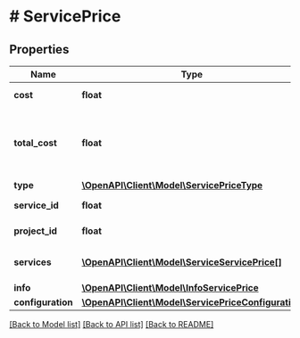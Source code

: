# # ServicePrice

## Properties

Name | Type | Description | Notes
------------ | ------------- | ------------- | -------------
**cost** | **float** | Стоимость сервиса |
**total_cost** | **float** | Общая стоимость сервиса с учетом всех дополнительных услуг |
**type** | [**\OpenAPI\Client\Model\ServicePriceType**](ServicePriceType.md) |  |
**service_id** | **float** | Идентификатор сервиса | [optional]
**project_id** | **float** | Идентификатор проекта | [optional]
**services** | [**\OpenAPI\Client\Model\ServiceServicePrice[]**](ServiceServicePrice.md) | Список вложенных сервисов | [optional]
**info** | [**\OpenAPI\Client\Model\InfoServicePrice**](InfoServicePrice.md) |  | [optional]
**configuration** | [**\OpenAPI\Client\Model\ServicePriceConfiguration**](ServicePriceConfiguration.md) |  | [optional]

[[Back to Model list]](../../README.md#models) [[Back to API list]](../../README.md#endpoints) [[Back to README]](../../README.md)
